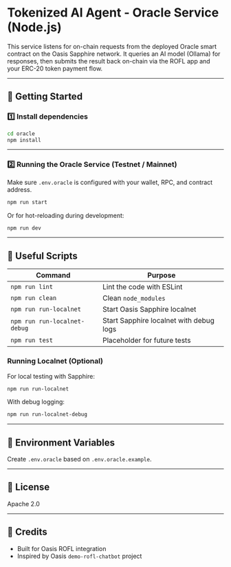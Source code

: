 # Tokenized AI Agent - Oracle Service (Node.js)

This service listens for on-chain requests from the deployed Oracle smart contract on the Oasis Sapphire network. It queries an AI model (Ollama) for responses, then submits the result back on-chain via the ROFL app and your ERC-20 token payment flow.

---

## 🚀 Getting Started

### 1️⃣ Install dependencies

```bash
cd oracle
npm install
```

---

### 2️⃣ Running the Oracle Service (Testnet / Mainnet)

Make sure `.env.oracle` is configured with your wallet, RPC, and contract address.

```bash
npm run start
```

Or for hot-reloading during development:

```bash
npm run dev
```

---

## 🔧 Useful Scripts

| Command                      | Purpose                                 |
| ---------------------------- | --------------------------------------- |
| `npm run lint`               | Lint the code with ESLint               |
| `npm run clean`              | Clean `node_modules`                    |
| `npm run run-localnet`       | Start Oasis Sapphire localnet           |
| `npm run run-localnet-debug` | Start Sapphire localnet with debug logs |
| `npm run test`               | Placeholder for future tests            |

### Running Localnet (Optional)

For local testing with Sapphire:

```bash
npm run run-localnet
```

With debug logging:

```bash
npm run run-localnet-debug
```

---

## 🔐 Environment Variables

Create `.env.oracle` based on `.env.oracle.example`.

---

## 📄 License

Apache 2.0

---

## 🧹 Credits

- Built for Oasis ROFL integration
- Inspired by Oasis `demo-rofl-chatbot` project
